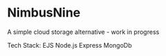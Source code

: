 # NimbusNine
A simple cloud storage alternative - work in progress

Tech Stack:
EJS
Node.js
Express
MongoDb
